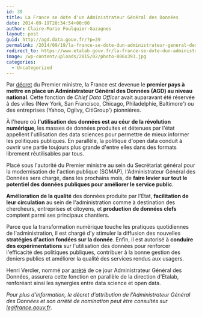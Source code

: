 ```yaml
---
id: 39
title: La France se dote d'un Administrateur Général des Données
date: 2014-09-19T20:34:54+00:00
author: Claire-Marie Foulquier-Gazagnes
layout: post
guid: http://agd.data.gouv.fr/?p=39
permalink: /2014/09/19/la-france-se-dote-dun-administrateur-general-des-donnees/
redirect_to: https://www.etalab.gouv.fr/la-france-se-dote-dun-administrateur-general-des-donnees
image: /wp-content/uploads/2015/02/photo-806x393.jpg
categories:
  - Uncategorized
---
```


Par <a href="http://www.legifrance.gouv.fr/affichTexte.do;jsessionid=?cidTexte=JORFTEXT000029463482&dateTexte=&oldAction=dernierJO&categorieLien=id">décret</a> du Premier ministre, la France est devenue le <strong>premier pays à mettre en place un Administrateur Général des Données (AGD) au niveau national</strong>. Cette fonction de <em>Chief Data Officer</em> avait auparavant été réservée à des villes (New York, San Francisco, Chicago, Philadelphie, Baltimore') ou des entreprises (Yahoo, Ogilvy, CitiGroup') pionnières.

À l'heure où <strong>l'utilisation des données est au céur de la révolution numérique</strong>, les masses de données produites et détenues par l'état appellent l'utilisation des data sciences pour permettre de mieux informer les politiques publiques. En parallèle, la politique d'open data conduit à ouvrir une partie toujours plus grande d'entre elles dans des formats librement réutilisables par tous.

Placé sous l'autorité du Premier ministre au sein du Secrétariat général pour la modernisation de l'action publique (SGMAP), l'Administrateur Général des Données sera chargé, dans les prochains mois, de <strong>faire levier sur tout le potentiel des données publiques pour améliorer le service public</strong>.

<strong>Amélioration de la qualité</strong> des données produite par l'Etat, <strong>facilitation de leur circulation</strong> au sein de l'administration comme à destination des chercheurs, entreprises et citoyens, et <strong>production de données clefs</strong> comptent parmi ses principaux chantiers.

Parce que la transformation numérique touche les pratiques quotidiennes de l'administration, il est chargé d'y stimuler la diffusion des nouvelles <strong>stratégies d'action fondées sur la donnée</strong>. Enfin, il est autorisé à <strong>conduire des expérimentations</strong> sur l'utilisation des données pour renforcer l'efficacité des politiques publiques, contribuer à la bonne gestion des deniers publics et améliorer la qualité des services rendus aux usagers.

Henri Verdier, nommé par <a href="http://www.legifrance.gouv.fr/affichTexte.do?cidTexte=JORFTEXT000029470857&dateTexte=&categorieLien=id">arrèté</a> de ce jour Administrateur Général des Données, assurera cette fonction en parallèle de la direction d'Etalab, renforéant ainsi les synergies entre data science et open data.

<em>Pour plus d'information, le décret d'attribution de l'Administrateur Général des Données et son arrèté de nomination peut ètre consultés sur </em><a href="http://legifrance.gouv.fr/"><em>legifrance.gouv.fr</em></a>.
